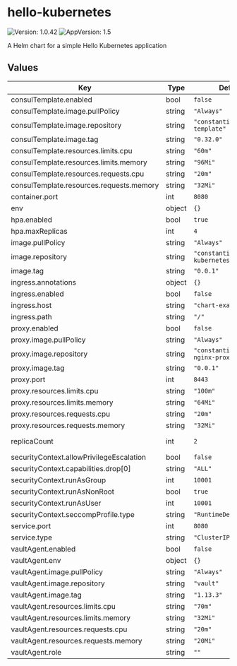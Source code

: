 # hello-kubernetes

![Version: 1.0.42](https://img.shields.io/badge/Version-1.0.42-informational?style=flat-square) ![AppVersion: 1.5](https://img.shields.io/badge/AppVersion-1.5-informational?style=flat-square)

A Helm chart for a simple Hello Kubernetes application

## Values

| Key | Type | Default | Description |
|-----|------|---------|-------------|
| consulTemplate.enabled | bool | `false` |  |
| consulTemplate.image.pullPolicy | string | `"Always"` |  |
| consulTemplate.image.repository | string | `"constantin07/consul-template"` |  |
| consulTemplate.image.tag | string | `"0.32.0"` |  |
| consulTemplate.resources.limits.cpu | string | `"60m"` |  |
| consulTemplate.resources.limits.memory | string | `"96Mi"` |  |
| consulTemplate.resources.requests.cpu | string | `"20m"` |  |
| consulTemplate.resources.requests.memory | string | `"32Mi"` |  |
| container.port | int | `8080` |  |
| env | object | `{}` |  |
| hpa.enabled | bool | `true` |  |
| hpa.maxReplicas | int | `4` |  |
| image.pullPolicy | string | `"Always"` |  |
| image.repository | string | `"constantin07/hello-kubernetes"` |  |
| image.tag | string | `"0.0.1"` |  |
| ingress.annotations | object | `{}` |  |
| ingress.enabled | bool | `false` |  |
| ingress.host | string | `"chart-example.local"` |  |
| ingress.path | string | `"/"` |  |
| proxy.enabled | bool | `false` |  |
| proxy.image.pullPolicy | string | `"Always"` |  |
| proxy.image.repository | string | `"constantin07/docker-nginx-proxy"` |  |
| proxy.image.tag | string | `"0.0.1"` |  |
| proxy.port | int | `8443` |  |
| proxy.resources.limits.cpu | string | `"100m"` |  |
| proxy.resources.limits.memory | string | `"64Mi"` |  |
| proxy.resources.requests.cpu | string | `"20m"` |  |
| proxy.resources.requests.memory | string | `"32Mi"` |  |
| replicaCount | int | `2` | Number of replicas |
| securityContext.allowPrivilegeEscalation | bool | `false` |  |
| securityContext.capabilities.drop[0] | string | `"ALL"` |  |
| securityContext.runAsGroup | int | `10001` |  |
| securityContext.runAsNonRoot | bool | `true` |  |
| securityContext.runAsUser | int | `10001` |  |
| securityContext.seccompProfile.type | string | `"RuntimeDefault"` |  |
| service.port | int | `8080` |  |
| service.type | string | `"ClusterIP"` |  |
| vaultAgent.enabled | bool | `false` |  |
| vaultAgent.env | object | `{}` |  |
| vaultAgent.image.pullPolicy | string | `"Always"` |  |
| vaultAgent.image.repository | string | `"vault"` |  |
| vaultAgent.image.tag | string | `"1.13.3"` |  |
| vaultAgent.resources.limits.cpu | string | `"70m"` |  |
| vaultAgent.resources.limits.memory | string | `"32Mi"` |  |
| vaultAgent.resources.requests.cpu | string | `"20m"` |  |
| vaultAgent.resources.requests.memory | string | `"20Mi"` |  |
| vaultAgent.role | string | `""` |  |
